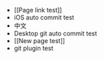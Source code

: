 - [[Page link test]]
- iOS auto commit test
- 中文
- Desktop git auto commit test
- [[New page test]]
- git plugin test